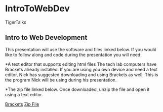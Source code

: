 # IntroToWebDev
TigerTalks 

## Intro to Web Development

This presentation will use the software and files linked below. If you would like to follow along and code during the presentation you will need:

*A text editor that supports editing html files
  The tech lab computers have Brackets already installed. If you are using you own device and need a text editor, Nick has suggested downloading and using Brackets as well. This is the program Nick will be using during his presentation. 
  
*The zip file linked below.
  Once downloaded, unzip the file and open it using a text editor.
 
 [Brackets](http://brackets.io/)
 [Zip File](https://drive.google.com/file/d/0B6fAUOPo9WgTY1hLMnNiQzdwcjJCR3U5NjdQVHgxSHUzckQw/view?usp=sharing)
